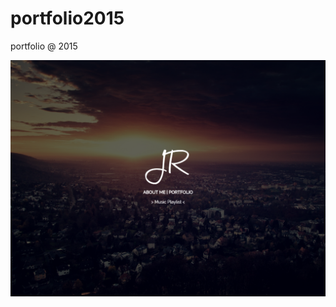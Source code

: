 # portfolio2015
 portfolio @ 2015


![alt text](https://github.com/ezzejr/pic-hoster/blob/master/i/FHGD7Ng.png?raw=true)
